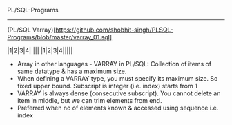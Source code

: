 PL/SQL-Programs

___

(PL/SQL Varray)[https://github.com/shobhit-singh/PLSQL-Programs/blob/master/varray_01.sql]

|1|2|3|4|||||
|1|2|3|4|||||
+ Array in other languages - VARRAY in PL/SQL: Collection of items of same datatype & has a maximum size. 
+ When defining a VARRAY type, you must specify its maximum size. So fixed upper bound. Subscript is integer (i.e. index) starts from 1
+ VARRAY is always dense (consecutive subscript). You cannot delete an item in middle, but we can trim elements from end. 
+ Preferred when no of elements known & accessed using  sequence i.e. index 
